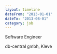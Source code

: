 ```yaml
---
layout: timeline
dateFrom: "2013-01-01"
dateTo: "2013-08-01"
category: job
---
```

Software Engineer

db-central gmbh, Kleve